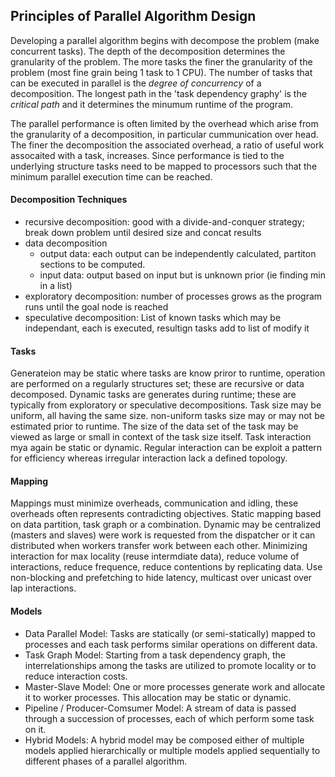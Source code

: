 ## Principles of Parallel Algorithm Design
Developing a parallel algorithm begins with decompose the problem (make concurrent tasks). The depth of the decomposition determines the granularity of the problem. The more tasks the finer the granularity of the problem (most fine grain being 1 task to 1 CPU). The number of tasks that can be executed in parallel is the _degree of concurrency_ of a decomposition. The longest path in the 'task dependency graphy' is the _critical path_ and it determines the minumum runtime of the program.

The parallel performance is often limited by the overhead which arise from the granularity of a decomposition, in particular cummunication over head. The finer the decomposition the associated overhead, a ratio of useful work assocaited with a task, increases. Since performance is tied to the underlying structure tasks need to be mapped to processors such that the minimum parallel execution time can be reached.

#### Decomposition Techniques
- recursive decomposition: good with a divide-and-conquer strategy; break down problem until desired size and concat results
- data decomposition
  - output data: each output can be independently calculated, partiton sections to be computed.
  - input data: output based on input but is unknown prior (ie finding min in a list)
- exploratory decomposition: number of processes grows as the program runs until the goal node is reached
- speculative decomposition: List of known tasks which may be independant, each is executed, resultign tasks add to list of modify it

#### Tasks
Generateion may be static where tasks are know priror to runtime, operation are performed on a regularly structures set; these are recursive or data decomposed. Dynamic tasks are generates during runtime; these are typically from exploratory or speculative decompositions. Task size may be uniform, all having the same size. non-uniform tasks size may or may not be estimated prior to runtime. The size of the data set of the task may be viewed as large or small in context of the task size itself. Task interaction mya again be static or dynamic. Regular interaction can be exploit a pattern for efficiency whereas irregular interaction lack a defined topology.

#### Mapping
Mappings must minimize overheads, communication and idling, these overheads often represents contradicting objectives. Static mapping based on data partition, task graph or a combination. Dynamic may be centralized (masters and slaves) were work is requested from the dispatcher or it can distributed when workers transfer work between each other. Minimizing interaction for max locality (reuse intermdiate data), reduce volume of interactions, reduce frequence, reduce contentions by replicating data. Use non-blocking and prefetching to hide latency, multicast over unicast over lap interactions.

#### Models
- Data Parallel Model: Tasks are statically (or semi-statically) mapped to processes and each task performs similar operations on different data.
- Task Graph Model: Starting from a task dependency graph, the interrelationships among the tasks are utilized to promote locality or to reduce interaction costs.
- Master-Slave Model: One or more processes generate work and allocate it to worker processes. This allocation may be static or dynamic.
- Pipeline / Producer-Comsumer Model: A stream of data is passed through a succession of processes, each of which perform some task on it.
- Hybrid Models: A hybrid model may be composed either of multiple models applied hierarchically or multiple models applied sequentially to different phases of a parallel algorithm.
